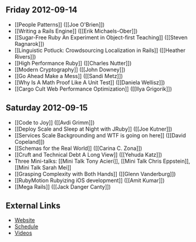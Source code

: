 ## Friday 2012-09-14

* [[People Patterns]] ([[Joe O'Brien]])
* [[Writing a Rails Engine]] ([[Erik Michaels-Ober]])
* [[Sugar-Free Ruby An Experiment in Object-first Teaching]] ([[Steven Ragnarok]])
* [[Linguistic Potluck: Crowdsourcing Localization in Rails]] ([[Heather Rivers]])
* [[High Performance Ruby]] ([[Charles Nutter]])
* [[Modern Cryptography]] ([[John Downey]])
* [[Go Ahead Make a Mess]] ([[Sandi Metz]])
* [[Why Is A Math Proof Like A Unit Test]] ([[Daniela Wellisz]])
* [[Cargo Cult Web Performance Optimization]] ([[Ilya Grigorik]])

## Saturday 2012-09-15

* [[Code to Joy]] ([[Avdi Grimm]])
* [[Deploy Scale and Sleep at Night with JRuby]] ([[Joe Kutner]])
* [[Services Scale Backgrounding and WTF is going on here]] ([[David Copeland]])
* [[Schemas for the Real World]] ([[Carina C. Zona]])
* [[Cruft and Technical Debt A Long View]] ([[Yehuda Katz]])
* Three Mini-talks: [[Mini Talk Tony Acieri]], [[Mini Talk Chris Eppstein]], [[Mini Talk Sarah Mei]]
* [[Grasping Complexity with Both Hands]] ([[Glenn Vanderburg]])
* [[RubyMotion Rubyizing iOS development]] ([[Amit Kumar]])
* [[Mega Rails]] ([[Jack Danger Canty]])

## External Links

* [Website](http://gogaruco.com/)
* [Schedule](http://gogaruco.com/schedule.html)
* [Videos](http://www.confreaks.com/events/gogaruco2012)

